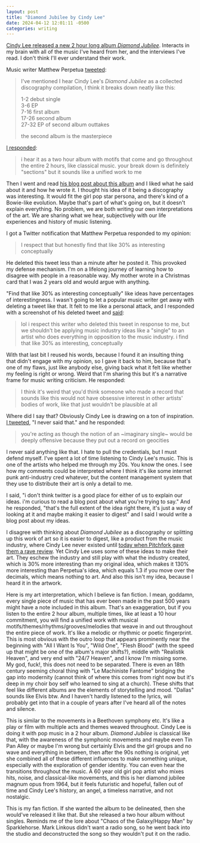 ```yaml
---
layout: post
title: "Diamond Jubilee by Cindy Lee"
date: 2024-04-12 12:01:11 -0500
categories: writing
---
```


[Cindy Lee released a new 2 hour long album *Diamond Jubilee*](https://www.youtube.com/watch?v=_LJi5na897Y). Interacts in my brain with all of the music I've heard from her, and the interviews I've read. I don't think I'll ever understand their work.

Music writer Matthew Perpetua [tweeted](https://twitter.com/perpetua/status/1778768336618148190):

> I've mentioned I hear Cindy Lee's *Diamond Jubilee* as a collected discography compilation, I think it breaks down neatly like this: 
> 
> 1-2 debut single  
> 3-6 EP  
> 7-16 first album  
> 17-26 second album  
> 27-32 EP of second album outtakes  
> 
> the second album is the masterpiece

[I responded](https://twitter.com/greenie_bean/status/1778786401472938474):

> i hear it as a two hour album with motifs that come and go throughout the entire 2 hours, like classical music. your break down is definitely "sections" but it sounds like a unified work to me

Then I went and read [his blog post about this album](http://www.fluxblog.org/2024/04/someone-to-believe-in/) and I liked what he said about it and how he wrote it. I thought his idea of it being a discography was interesting. It would fit the girl pop star persona, and there's kind of a Bowie-like evolution. Maybe that's part of what's going on, but it doesn't explain everything. No problem, we are both writing our own interpretations of the art. We are sharing what we hear, subjectively with our life experiences and history of music listening.

I got a Twitter notification that Matthew Perpetua responded to my opinion:

> I respect that but honestly find that like 30% as interesting conceptually

He deleted this tweet less than a minute after he posted it. This provoked my defense mechanism. I'm on a lifelong journey of learning how to disagree with people in a reasonable way. My mother wrote in a Christmas card that I was 2 years old and would argue with anything.

"Find that like 30% as interesting conceptually" like ideas have percentages of interestingness. I wasn't going to let a popular music writer get away with deleting a tweet like that. It felt to me like a personal attack, and I responded with a screenshot of his deleted tweet and [said](https://twitter.com/greenie_bean/status/1778800248002888049):

> lol i respect this writer who deleted this tweet in response to me, but we shouldn't be applying music industry ideas like a "single" to an artist who does everything in opposition to the music industry. i find that like 30% as interesting, conceptually

With that last bit I reused his words, because I found it an insulting thing that didn't engage with my opinion, so I gave it back to him, because that's one of my flaws, just like anybody else, giving back what it felt like whether my feeling is right or wrong. Weird that I'm sharing this but it's a narrative frame for music writing criticism. He responded:

> I think it's weird that you'd think someone who made a record that sounds like this would not have obsessive interest in other artists' bodies of work, like that just wouldn't be plausible at all

Where did I say that? Obviously Cindy Lee is drawing on a ton of inspiration. [I tweeted](https://twitter.com/greenie_bean/status/1778802378788974939), "I never said that." and he responded:

> you're acting as though the notion of an ~imaginary single~ would be deeply offensive because they put out a record on geocities

I never said anything like that. I hate to pull the credentials, but I must defend myself. I've spent a lot of time listening to Cindy Lee's music. This is one of the artists who helped me through my 20s. You know the ones. I see how my comments could be interpreted where I think it's like some internet punk anti-industry cred whatever, but the content management system that they use to distribute their art is only a detail to me. 

I said, "i don't think twitter is a good place for either of us to explain our ideas. i'm curious to read a blog post about what you're trying to say." And he responded, "that's the full extent of the idea right there, it's just a way of looking at it and maybe making it easier to digest" and I said I would write a blog post about my ideas.

I disagree with thinking about *Diamond Jubilee* as a discography or splitting up this work of art so it is easier to digest, like a product from the music industry, where Cindy Lee never existed until [today when Pitchfork gave them a rave review](https://pitchfork.com/reviews/albums/cindy-lee-diamond-jubilee/). Yet Cindy Lee uses some of these ideas to make their art. They eschew the industry and still play with what the industry created, which is 30% more interesting than my original idea, which makes it 130% more interesting than Perpetua's idea, which equals 1.3 if you move over the decimals, which means nothing to art. And also this isn't my idea, because I heard it in the artwork.

Here is my art interpretation, which I believe is fan fiction. I mean, goddamn, every single piece of music that has ever been made in the past 500 years might have a note included in this album. That's an exaggeration, but if you listen to the entire 2 hour album, multiple times, like at least a 10 hour commitment, you will find a unified work with musical motifs/themes/rhythms/grooves/melodies that weave in and out throughout the entire piece of work.  It's like a melodic or rhythmic or poetic fingerprint. This is most obvious with the outro loop that appears prominently near the beginning with "All I Want Is You",  "Wild One",  "Flesh Blood" (with the speed up that might be one of the album's major shifts?), middle with "Realistik Heaven", and very end with "24/7 Heaven", and I know I'm missing some. My god, fuck!, this does not need to be separated. There is even an 18th century seeming choral thing with "Le Machiniste Fantome" bridging the gap into modernity (cannot think of where this comes from right now but it's deep in my choir boy self who learned to sing at a church).  These shifts that feel like different albums are the elements of storytelling and mood. "Dallas" sounds like Elvis btw. And I haven't hardly listened to the lyrics, will probably get into that in a couple of years after I've heard all of the notes and silence.

This is similar to the movements in a Beethoven symphony etc. It's like a play or film with multiple acts and themes weaved throughout. Cindy Lee is doing it with pop music in a 2 hour album. *Diamond Jubilee* is classical like that, with the awareness of the symphonic movements and maybe even Tin Pan Alley or maybe I'm wrong but certainly Elvis and the girl groups and no wave and everything in between, then after the 90s nothing is original, yet she combined all of these different influences to make something unique, especially with the exploration of gender identity.  You can even hear the transitions throughout the music. A 60 year old girl pop artist who mixes hits, noise, and classical-like movements, and this is her diamond jubilee magnum opus from 1964, but it feels futuristic and hopeful, fallen out of time and Cindy Lee's history, an angel, a timeless narrative, and not nostalgic.

This is my fan fiction. If she wanted the album to be delineated, then she would've released it like that. But she released a two hour album without singles. Reminds me of the lore about "Chaos of the Galaxy/Happy Man" by Sparklehorse. Mark Linkous didn't want a radio song, so he went back into the studio and deconstructed the song so they wouldn't put it on the radio.
